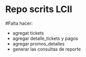 # Repo scrits LCII

#Falta hacer:
- agregat tickets
- agregar detalle_tickets y pagos
- agregar promos_detalles
- generar las consultas de reporte
